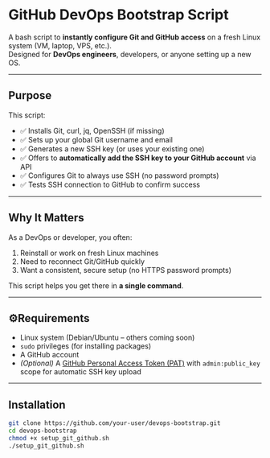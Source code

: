 #  GitHub DevOps Bootstrap Script

A bash script to **instantly configure Git and GitHub access** on a fresh Linux system (VM, laptop, VPS, etc.).  
Designed for **DevOps engineers**, developers, or anyone setting up a new OS.

---

## Purpose

This script:

- ✅ Installs Git, curl, jq, OpenSSH (if missing)
- ✅ Sets up your global Git username and email
- ✅ Generates a new SSH key (or uses your existing one)
- ✅ Offers to **automatically add the SSH key to your GitHub account** via API
- ✅ Configures Git to always use SSH (no password prompts)
- ✅ Tests SSH connection to GitHub to confirm success

---

##  Why It Matters

As a DevOps or developer, you often:

1. Reinstall or work on fresh Linux machines
2. Need to reconnect Git/GitHub quickly
3. Want a consistent, secure setup (no HTTPS password prompts)

This script helps you get there in **a single command**.

---

## ⚙Requirements

- Linux system (Debian/Ubuntu – others coming soon)
- `sudo` privileges (for installing packages)
- A GitHub account
- *(Optional)* A [GitHub Personal Access Token (PAT)](https://github.com/settings/tokens) with `admin:public_key` scope for automatic SSH key upload

---

## Installation

```bash
git clone https://github.com/your-user/devops-bootstrap.git
cd devops-bootstrap
chmod +x setup_git_github.sh
./setup_git_github.sh

